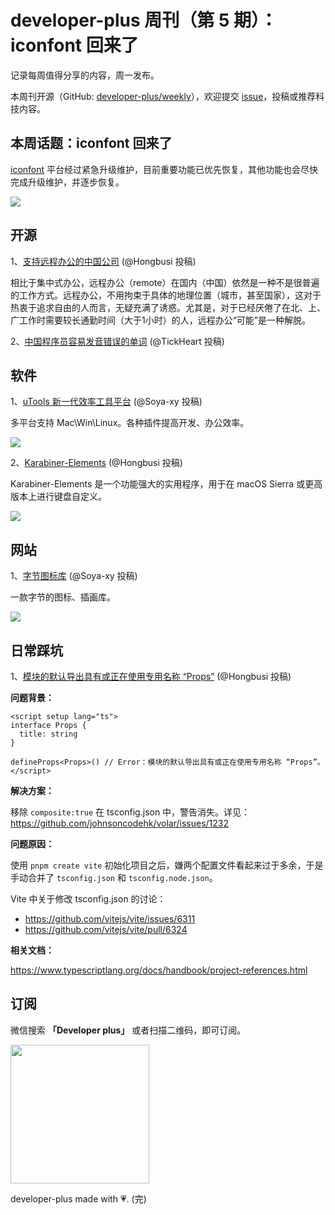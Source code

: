 # developer-plus 周刊（第 5 期）：iconfont 回来了

记录每周值得分享的内容，周一发布。

本周刊开源（GitHub: [developer-plus/weekly](https://github.com/developer-plus/weekly)），欢迎提交 [issue](https://github.com/developer-plus/weekly/issues/new/choose)，投稿或推荐科技内容。

## 本周话题：iconfont 回来了

[iconfont](https://www.iconfont.cn) 平台经过紧急升级维护，目前重要功能已优先恢复，其他功能也会尽快完成升级维护，并逐步恢复。

<img src="https://oss.hongbusi.com/weekly/5-0.png">

## 开源

1、[支持远程办公的中国公司](https://github.com/LinuxSuRen/remote-jobs-in-china) (@Hongbusi 投稿)

相比于集中式办公，远程办公（remote）在国内（中国）依然是一种不是很普遍的工作方式。远程办公，不用拘束于具体的地理位置（城市，甚至国家），这对于热衷于追求自由的人而言，无疑充满了诱惑。尤其是，对于已经厌倦了在北、上、广工作时需要较长通勤时间（大于1小时）的人，远程办公“可能”是一种解脱。

2、[中国程序员容易发音错误的单词](https://github.com/shimohq/chinese-programmer-wrong-pronunciation) (@TickHeart 投稿)

## 软件

1、[uTools 新一代效率工具平台](https://www.u.tools) (@Soya-xy 投稿)

多平台支持 Mac\Win\Linux。各种插件提高开发、办公效率。

<img src="https://oss.hongbusi.com/weekly/5-1.png">

2、[Karabiner-Elements](https://karabiner-elements.pqrs.org) (@Hongbusi 投稿)

Karabiner-Elements 是一个功能强大的实用程序，用于在 macOS Sierra 或更高版本上进行键盘自定义。

<img src="https://oss.hongbusi.com/weekly/5-2.png">

## 网站

1、[字节图标库](https://iconpark.oceanengine.com) (@Soya-xy 投稿)

一款字节的图标、插画库。

<img src="https://oss.hongbusi.com/weekly/5-3.png">

## 日常踩坑

1、[模块的默认导出具有或正在使用专用名称 “Props”](https://github.com/developer-plus/weekly/issues/31) (@Hongbusi 投稿)

**问题背景：**

``` vue
<script setup lang="ts">
interface Props {
  title: string
}

defineProps<Props>() // Error：模块的默认导出具有或正在使用专用名称 “Props”。
</script>
```

**解决方案：**

移除 `composite:true` 在 tsconfig.json 中，警告消失。详见：https://github.com/johnsoncodehk/volar/issues/1232

**问题原因：**

使用 `pnpm create vite` 初始化项目之后，嫌两个配置文件看起来过于多余，于是手动合并了 `tsconfig.json` 和 `tsconfig.node.json`。

Vite 中关于修改 tsconfig.json 的讨论： 

- https://github.com/vitejs/vite/issues/6311
- https://github.com/vitejs/vite/pull/6324

**相关文档：**

https://www.typescriptlang.org/docs/handbook/project-references.html

## 订阅

微信搜索 **「Developer plus」** 或者扫描二维码，即可订阅。

<img src='https://oss.hongbusi.com/qrcode.jpg' width='222' />

developer-plus made with 💗. (完)

